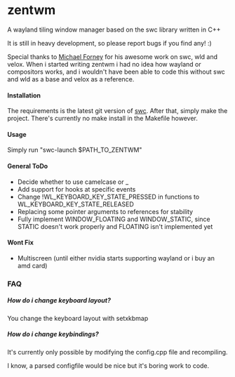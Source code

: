 zentwm
======

A wayland tiling window manager based on the swc library written in C++

It is still in heavy development, so please report bugs if you find any! :)

Special thanks to [Michael Forney](https://github.com/michaelforney/) for his awesome work on swc, wld and velox.
When i started writing zentwm i had no idea how wayland or compositors works, and i wouldn't have been able to code this without swc and wld as a base and velox as a reference.

#### Installation

The requirements is the latest git version of [swc](https://github.com/michaelforney/swc).
After that, simply make the project.
There's currently no make install in the Makefile however.

#### Usage

Simply run "swc-launch $PATH_TO_ZENTWM"


#### General ToDo

- Decide whether to use camelcase or _
- Add support for hooks at specific events
- Change !WL_KEYBOARD_KEY_STATE_PRESSED in functions to WL_KEYBOARD_KEY_STATE_RELEASED
- Replacing some pointer arguments to references for stability
- Fully implement WINDOW_FLOATING and WINDOW_STATIC, since STATIC doesn't work properly and FLOATING isn't implemented yet

#### Wont Fix
- Multiscreen (until either nvidia starts supporting wayland or i buy an amd card)

### FAQ

##### How do i change keyboard layout?

You change the keyboard layout with setxkbmap

##### How do i change keybindings?

It's currently only possible by modifying the config.cpp file and recompiling.

I know, a parsed configfile would be nice but it's boring work to code.
